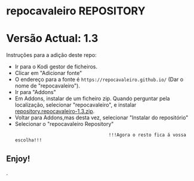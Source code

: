# repocavaleiro REPOSITORY
# Versão Actual: 1.3

Instruções para a adição deste repo:


<p align="left">
  <ul>
    <li>Ir para o Kodi gestor de ficheiros.</li>
    <li>Clicar em "Adicionar fonte"</li>
    <li>O endereço para a fonte é <code>https://repocavaleiro.github.io/</code> (Dar o nome de "repocavaleiro").</li>
    <li>Ir para "Addons"</li>
    <li>Em Addons, instalar de um ficheiro zip. Quando perguntar pela localização, selecionar "repocavaleiro", e instalar <a href="repository.repocavaleiro-1.3.zip">repository.repocavaleiro-1.3.zip</a>.</li>
    <li>Voltar para Addons,mas desta vez, selecionar "Instalar do repositório"</li>
    <li>Selecionar o "repocavaleiro Repository"</li>
    
                                       !!!Agora o resto fica á vossa escolha!!!
  </ul>
</p>

## Enjoy!

.
